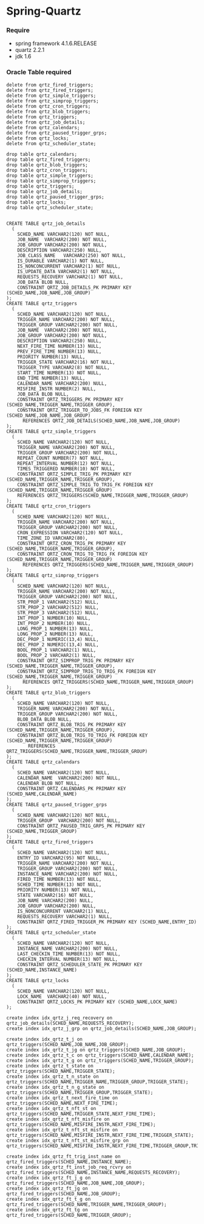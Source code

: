 # Spring-Quartz

### Require
* spring framework 4.1.6.RELEASE
* quartz 2.2.1
* jdk 1.6


### Oracle Table required

    delete from qrtz_fired_triggers;
    delete from qrtz_fired_triggers;
    delete from qrtz_simple_triggers;
    delete from qrtz_simprop_triggers;
    delete from qrtz_cron_triggers;
    delete from qrtz_blob_triggers;
    delete from qrtz_triggers;
    delete from qrtz_job_details;
    delete from qrtz_calendars;
    delete from qrtz_paused_trigger_grps;
    delete from qrtz_locks;
    delete from qrtz_scheduler_state;

    drop table qrtz_calendars;
    drop table qrtz_fired_triggers;
    drop table qrtz_blob_triggers;
    drop table qrtz_cron_triggers;
    drop table qrtz_simple_triggers;
    drop table qrtz_simprop_triggers;
    drop table qrtz_triggers;
    drop table qrtz_job_details;
    drop table qrtz_paused_trigger_grps;
    drop table qrtz_locks;
    drop table qrtz_scheduler_state;


    CREATE TABLE qrtz_job_details
      (
        SCHED_NAME VARCHAR2(120) NOT NULL,
        JOB_NAME  VARCHAR2(200) NOT NULL,
        JOB_GROUP VARCHAR2(200) NOT NULL,
        DESCRIPTION VARCHAR2(250) NULL,
        JOB_CLASS_NAME   VARCHAR2(250) NOT NULL,
        IS_DURABLE VARCHAR2(1) NOT NULL,
        IS_NONCONCURRENT VARCHAR2(1) NOT NULL,
        IS_UPDATE_DATA VARCHAR2(1) NOT NULL,
        REQUESTS_RECOVERY VARCHAR2(1) NOT NULL,
        JOB_DATA BLOB NULL,
        CONSTRAINT QRTZ_JOB_DETAILS_PK PRIMARY KEY (SCHED_NAME,JOB_NAME,JOB_GROUP)
    );
    CREATE TABLE qrtz_triggers
      (
        SCHED_NAME VARCHAR2(120) NOT NULL,
        TRIGGER_NAME VARCHAR2(200) NOT NULL,
        TRIGGER_GROUP VARCHAR2(200) NOT NULL,
        JOB_NAME  VARCHAR2(200) NOT NULL,
        JOB_GROUP VARCHAR2(200) NOT NULL,
        DESCRIPTION VARCHAR2(250) NULL,
        NEXT_FIRE_TIME NUMBER(13) NULL,
        PREV_FIRE_TIME NUMBER(13) NULL,
        PRIORITY NUMBER(13) NULL,
        TRIGGER_STATE VARCHAR2(16) NOT NULL,
        TRIGGER_TYPE VARCHAR2(8) NOT NULL,
        START_TIME NUMBER(13) NOT NULL,
        END_TIME NUMBER(13) NULL,
        CALENDAR_NAME VARCHAR2(200) NULL,
        MISFIRE_INSTR NUMBER(2) NULL,
        JOB_DATA BLOB NULL,
        CONSTRAINT QRTZ_TRIGGERS_PK PRIMARY KEY (SCHED_NAME,TRIGGER_NAME,TRIGGER_GROUP),
        CONSTRAINT QRTZ_TRIGGER_TO_JOBS_FK FOREIGN KEY (SCHED_NAME,JOB_NAME,JOB_GROUP)
          REFERENCES QRTZ_JOB_DETAILS(SCHED_NAME,JOB_NAME,JOB_GROUP)
    );
    CREATE TABLE qrtz_simple_triggers
      (
        SCHED_NAME VARCHAR2(120) NOT NULL,
        TRIGGER_NAME VARCHAR2(200) NOT NULL,
        TRIGGER_GROUP VARCHAR2(200) NOT NULL,
        REPEAT_COUNT NUMBER(7) NOT NULL,
        REPEAT_INTERVAL NUMBER(12) NOT NULL,
        TIMES_TRIGGERED NUMBER(10) NOT NULL,
        CONSTRAINT QRTZ_SIMPLE_TRIG_PK PRIMARY KEY (SCHED_NAME,TRIGGER_NAME,TRIGGER_GROUP),
        CONSTRAINT QRTZ_SIMPLE_TRIG_TO_TRIG_FK FOREIGN KEY (SCHED_NAME,TRIGGER_NAME,TRIGGER_GROUP)
        REFERENCES QRTZ_TRIGGERS(SCHED_NAME,TRIGGER_NAME,TRIGGER_GROUP)
    );
    CREATE TABLE qrtz_cron_triggers
      (
        SCHED_NAME VARCHAR2(120) NOT NULL,
        TRIGGER_NAME VARCHAR2(200) NOT NULL,
        TRIGGER_GROUP VARCHAR2(200) NOT NULL,
        CRON_EXPRESSION VARCHAR2(120) NOT NULL,
        TIME_ZONE_ID VARCHAR2(80),
        CONSTRAINT QRTZ_CRON_TRIG_PK PRIMARY KEY (SCHED_NAME,TRIGGER_NAME,TRIGGER_GROUP),
        CONSTRAINT QRTZ_CRON_TRIG_TO_TRIG_FK FOREIGN KEY (SCHED_NAME,TRIGGER_NAME,TRIGGER_GROUP)
          REFERENCES QRTZ_TRIGGERS(SCHED_NAME,TRIGGER_NAME,TRIGGER_GROUP)
    );
    CREATE TABLE qrtz_simprop_triggers
      (
        SCHED_NAME VARCHAR2(120) NOT NULL,
        TRIGGER_NAME VARCHAR2(200) NOT NULL,
        TRIGGER_GROUP VARCHAR2(200) NOT NULL,
        STR_PROP_1 VARCHAR2(512) NULL,
        STR_PROP_2 VARCHAR2(512) NULL,
        STR_PROP_3 VARCHAR2(512) NULL,
        INT_PROP_1 NUMBER(10) NULL,
        INT_PROP_2 NUMBER(10) NULL,
        LONG_PROP_1 NUMBER(13) NULL,
        LONG_PROP_2 NUMBER(13) NULL,
        DEC_PROP_1 NUMERIC(13,4) NULL,
        DEC_PROP_2 NUMERIC(13,4) NULL,
        BOOL_PROP_1 VARCHAR2(1) NULL,
        BOOL_PROP_2 VARCHAR2(1) NULL,
        CONSTRAINT QRTZ_SIMPROP_TRIG_PK PRIMARY KEY (SCHED_NAME,TRIGGER_NAME,TRIGGER_GROUP),
        CONSTRAINT QRTZ_SIMPROP_TRIG_TO_TRIG_FK FOREIGN KEY (SCHED_NAME,TRIGGER_NAME,TRIGGER_GROUP)
          REFERENCES QRTZ_TRIGGERS(SCHED_NAME,TRIGGER_NAME,TRIGGER_GROUP)
    );
    CREATE TABLE qrtz_blob_triggers
      (
        SCHED_NAME VARCHAR2(120) NOT NULL,
        TRIGGER_NAME VARCHAR2(200) NOT NULL,
        TRIGGER_GROUP VARCHAR2(200) NOT NULL,
        BLOB_DATA BLOB NULL,
        CONSTRAINT QRTZ_BLOB_TRIG_PK PRIMARY KEY (SCHED_NAME,TRIGGER_NAME,TRIGGER_GROUP),
        CONSTRAINT QRTZ_BLOB_TRIG_TO_TRIG_FK FOREIGN KEY (SCHED_NAME,TRIGGER_NAME,TRIGGER_GROUP)
            REFERENCES QRTZ_TRIGGERS(SCHED_NAME,TRIGGER_NAME,TRIGGER_GROUP)
    );
    CREATE TABLE qrtz_calendars
      (
        SCHED_NAME VARCHAR2(120) NOT NULL,
        CALENDAR_NAME  VARCHAR2(200) NOT NULL,
        CALENDAR BLOB NOT NULL,
        CONSTRAINT QRTZ_CALENDARS_PK PRIMARY KEY (SCHED_NAME,CALENDAR_NAME)
    );
    CREATE TABLE qrtz_paused_trigger_grps
      (
        SCHED_NAME VARCHAR2(120) NOT NULL,
        TRIGGER_GROUP  VARCHAR2(200) NOT NULL,
        CONSTRAINT QRTZ_PAUSED_TRIG_GRPS_PK PRIMARY KEY (SCHED_NAME,TRIGGER_GROUP)
    );
    CREATE TABLE qrtz_fired_triggers
      (
        SCHED_NAME VARCHAR2(120) NOT NULL,
        ENTRY_ID VARCHAR2(95) NOT NULL,
        TRIGGER_NAME VARCHAR2(200) NOT NULL,
        TRIGGER_GROUP VARCHAR2(200) NOT NULL,
        INSTANCE_NAME VARCHAR2(200) NOT NULL,
        FIRED_TIME NUMBER(13) NOT NULL,
        SCHED_TIME NUMBER(13) NOT NULL,
        PRIORITY NUMBER(13) NOT NULL,
        STATE VARCHAR2(16) NOT NULL,
        JOB_NAME VARCHAR2(200) NULL,
        JOB_GROUP VARCHAR2(200) NULL,
        IS_NONCONCURRENT VARCHAR2(1) NULL,
        REQUESTS_RECOVERY VARCHAR2(1) NULL,
        CONSTRAINT QRTZ_FIRED_TRIGGER_PK PRIMARY KEY (SCHED_NAME,ENTRY_ID)
    );
    CREATE TABLE qrtz_scheduler_state
      (
        SCHED_NAME VARCHAR2(120) NOT NULL,
        INSTANCE_NAME VARCHAR2(200) NOT NULL,
        LAST_CHECKIN_TIME NUMBER(13) NOT NULL,
        CHECKIN_INTERVAL NUMBER(13) NOT NULL,
        CONSTRAINT QRTZ_SCHEDULER_STATE_PK PRIMARY KEY (SCHED_NAME,INSTANCE_NAME)
    );
    CREATE TABLE qrtz_locks
      (
        SCHED_NAME VARCHAR2(120) NOT NULL,
        LOCK_NAME  VARCHAR2(40) NOT NULL,
        CONSTRAINT QRTZ_LOCKS_PK PRIMARY KEY (SCHED_NAME,LOCK_NAME)
    );

    create index idx_qrtz_j_req_recovery on qrtz_job_details(SCHED_NAME,REQUESTS_RECOVERY);
    create index idx_qrtz_j_grp on qrtz_job_details(SCHED_NAME,JOB_GROUP);

    create index idx_qrtz_t_j on qrtz_triggers(SCHED_NAME,JOB_NAME,JOB_GROUP);
    create index idx_qrtz_t_jg on qrtz_triggers(SCHED_NAME,JOB_GROUP);
    create index idx_qrtz_t_c on qrtz_triggers(SCHED_NAME,CALENDAR_NAME);
    create index idx_qrtz_t_g on qrtz_triggers(SCHED_NAME,TRIGGER_GROUP);
    create index idx_qrtz_t_state on qrtz_triggers(SCHED_NAME,TRIGGER_STATE);
    create index idx_qrtz_t_n_state on qrtz_triggers(SCHED_NAME,TRIGGER_NAME,TRIGGER_GROUP,TRIGGER_STATE);
    create index idx_qrtz_t_n_g_state on qrtz_triggers(SCHED_NAME,TRIGGER_GROUP,TRIGGER_STATE);
    create index idx_qrtz_t_next_fire_time on qrtz_triggers(SCHED_NAME,NEXT_FIRE_TIME);
    create index idx_qrtz_t_nft_st on qrtz_triggers(SCHED_NAME,TRIGGER_STATE,NEXT_FIRE_TIME);
    create index idx_qrtz_t_nft_misfire on qrtz_triggers(SCHED_NAME,MISFIRE_INSTR,NEXT_FIRE_TIME);
    create index idx_qrtz_t_nft_st_misfire on qrtz_triggers(SCHED_NAME,MISFIRE_INSTR,NEXT_FIRE_TIME,TRIGGER_STATE);
    create index idx_qrtz_t_nft_st_misfire_grp on qrtz_triggers(SCHED_NAME,MISFIRE_INSTR,NEXT_FIRE_TIME,TRIGGER_GROUP,TRIGGER_STATE);

    create index idx_qrtz_ft_trig_inst_name on qrtz_fired_triggers(SCHED_NAME,INSTANCE_NAME);
    create index idx_qrtz_ft_inst_job_req_rcvry on qrtz_fired_triggers(SCHED_NAME,INSTANCE_NAME,REQUESTS_RECOVERY);
    create index idx_qrtz_ft_j_g on qrtz_fired_triggers(SCHED_NAME,JOB_NAME,JOB_GROUP);
    create index idx_qrtz_ft_jg on qrtz_fired_triggers(SCHED_NAME,JOB_GROUP);
    create index idx_qrtz_ft_t_g on qrtz_fired_triggers(SCHED_NAME,TRIGGER_NAME,TRIGGER_GROUP);
    create index idx_qrtz_ft_tg on qrtz_fired_triggers(SCHED_NAME,TRIGGER_GROUP);

